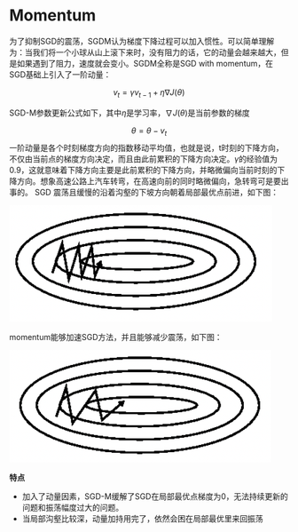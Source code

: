 # Momentum

为了抑制SGD的震荡，SGDM认为梯度下降过程可以加入惯性。可以简单理解为：当我们将一个小球从山上滚下来时，没有阻力的话，它的动量会越来越大，但是如果遇到了阻力，速度就会变小。SGDM全称是SGD with momentum，在SGD基础上引入了一阶动量：

$$v_{t}=\gamma v_{t-1}+\eta \nabla J(\theta) $$

SGD-M参数更新公式如下，其中$\eta$是学习率，$\nabla J(\theta)$是当前参数的梯度

$$\theta=\theta-v_{t}$$
一阶动量是各个时刻梯度方向的指数移动平均值，也就是说，t时刻的下降方向，不仅由当前点的梯度方向决定，而且由此前累积的下降方向决定。$\gamma$的经验值为0.9，这就意味着下降方向主要是此前累积的下降方向，并略微偏向当前时刻的下降方向。想象高速公路上汽车转弯，在高速向前的同时略微偏向，急转弯可是要出事的。
SGD 震荡且缓慢的沿着沟壑的下坡方向朝着局部最优点前进，如下图：

![no_momentum](../../../images/deep_learning/optimizers/sgd_no_momentum.png)

momentum能够加速SGD方法，并且能够减少震荡，如下图：

![momentum](../../../images/deep_learning/optimizers/sgd_momentum.png)

**特点**

+ 加入了动量因素，SGD-M缓解了SGD在局部最优点梯度为0，无法持续更新的问题和振荡幅度过大的问题。
+ 当局部沟壑比较深，动量加持用完了，依然会困在局部最优里来回振荡

